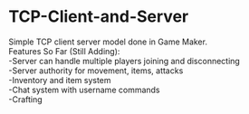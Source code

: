 # TCP-Client-and-Server
Simple TCP client server model done in Game Maker.<br />
Features So Far (Still Adding):<br />
-Server can handle multiple players joining and disconnecting<br />
-Server authority for movement, items, attacks<br />
-Inventory and item system<br />
-Chat system with username commands<br />
-Crafting
